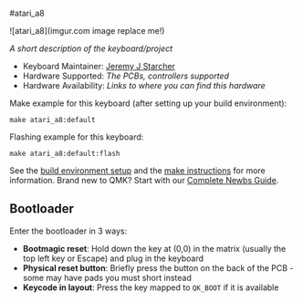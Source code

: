 #atari_a8

![atari_a8](imgur.com image replace me!)

*A short description of the keyboard/project*

* Keyboard Maintainer: [Jeremy J Starcher](https://github.com/jeremy.starcher)
* Hardware Supported: *The PCBs, controllers supported*
* Hardware Availability: *Links to where you can find this hardware*

Make example for this keyboard (after setting up your build environment):

    make atari_a8:default

Flashing example for this keyboard:

    make atari_a8:default:flash

See the [build environment setup](https://docs.qmk.fm/#/getting_started_build_tools) and the [make instructions](https://docs.qmk.fm/#/getting_started_make_guide) for more information. Brand new to QMK? Start with our [Complete Newbs Guide](https://docs.qmk.fm/#/newbs).

## Bootloader

Enter the bootloader in 3 ways:

* **Bootmagic reset**: Hold down the key at (0,0) in the matrix (usually the top left key or Escape) and plug in the keyboard
* **Physical reset button**: Briefly press the button on the back of the PCB - some may have pads you must short instead
* **Keycode in layout**: Press the key mapped to `QK_BOOT` if it is available
